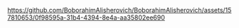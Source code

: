 https://github.com/BoborahimAlisherovich/BoborahimAlisherovich/assets/157810653/0f98595a-31b4-4394-8e4a-aa35802ee690

